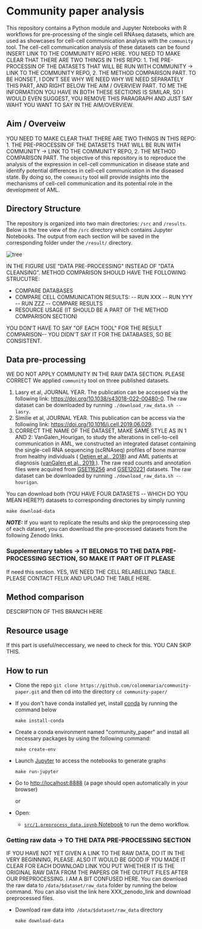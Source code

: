 # Community paper analysis

This repository contains a Python module and Jupyter Notebooks with R workflows for pre-processing of the single cell RNAseq datasets, which are used as showcases for cell-cell communication analysis with the `community` tool. The cell-cell communication analysis of these datasets can be found INSERT LINK TO THE COMMUNITY REPO HERE. YOU NEED TO MAKE CLEAR THAT THERE ARE TWO THINGS IN THIS REPO: 1. THE PRE-PROCESSIN OF THE DATASETS THAT WILL BE RUN WITH COMMUNITY -> LINK TO THE COMMUNITY REPO, 2. THE METHOD COMPARISON PART. TO BE HONSET, I DON'T SEE WHY WE NEED WHY WE NEED SEPARATELY THIS PART, AND RIGHT BELOW THE AIM / OVERVIEW PART. TO ME THE INFORMATION YOU HAVE IN BOTH THESE SECTIONS IS SIMILAR, SO I WOULD EVEN SUGGEST, YOU REMOVE THIS PARAGRAPH AND JUST SAY WAHT YOU WANT TO SAY IN THE AIM/OVERVIEW.

## Aim / Overveiw

YOU NEED TO MAKE CLEAR THAT THERE ARE TWO THINGS IN THIS REPO: 1. THE PRE-PROCESSIN OF THE DATASETS THAT WILL BE RUN WITH COMMUNITY -> LINK TO THE COMMUNITY REPO, 2. THE METHOD COMPARISON PART. 
The objective of this repository is to reproduce the analysis of the expression in cell-cell communication in disease state and identify potential differences in cell-cell communication in the diseased state. By doing so, the `community` tool will provide insights into the mechanisms of cell-cell communication and its potential role in the development of AML.


## Directory Structure

The repository is organized into two main directories: `/src` and `/results`. Below is the tree view of the `/src` directory which contains Jupyter Notebooks. The output from each section will be saved in the corresponding folder under the `/result/` directory.

![tree](https://imageupload.io/ib/JTjnBXgh9xdNnUa_1692782470.png)

IN THE FIGURE USE "DATA PRE-PROCESSING" INSTEAD OF "DATA CLEANSING". 
METHOD COMPARISON SHOULD HAVE THE FOLLOWING STRUCUTRE:
- COMPARE DATABASES
- COMPARE CELL COMMUNICATION RESULTS:
-- RUN XXX
-- RUN YYY
-- RUN ZZZ
-- COMPARE RESULTS
- RESOURCE USAGE (IT SHOULD BE A PART OF THE METHOD COMPARISON SECTION)

YOU  DON'T HAVE TO SAY "OF EACH TOOL" FOR THE RESULT COMPARISON-- YOU DIDN'T SAY IT FOR THE DATABASES, SO BE CONSISTENT.



## Data pre-processing
WE DO NOT APPLY COMMUNITY IN THE RAW DATA SECTION. PLEASE CORRECT
We applied `community` tool on three published datasets.
    
1. Lasry et al, JOURNAL YEAR. The publication can be accessed via the following link: https://doi.org/10.1038/s43018-022-00480-0. The raw dataset can be downloaded by running `./download_raw_data.sh --lasry`. 
2. Similie et al, JOURNAL YEAR. This publication can be access via the following link: https://doi.org/10.1016/j.cell.2019.06.029. 
3. CORRECT THE NAME OF THE DATASET, MAKE SAME STYLE AS IN 1 AND 2: VanGalen_Hourigan, to study the alterations in cell-to-cell communication in AML, we constructed an integrated dataset containing the single-cell RNA sequencing (scRNAseq) profiles of bone marrow from healthy individuals ( [Oetjen et al., 2018](https://doi.org/10.1172/jci.insight.124928)) and AML patients at diagnosis ([vanGalen et al., 2019](https://doi.org/10.1016/j.cell.2019.01.031),). The raw read counts and annotation files were acquired from [GSE116256](https://www.ncbi.nlm.nih.gov/geo/query/acc.cgi?acc=GSE116256) and [GSE120221](https://www.ncbi.nlm.nih.gov/geo/query/acc.cgi?acc=GSE120221) datasets. The raw dataset can be downloaded by running `./download_raw_data.sh --hourigan`.

You can download both (YOU HAVE FOUR DATASETS -- WHICH DO YOU MEAN HERE??) datasets to corresponding directories by simply running

`make download-data`

**_NOTE:_** If you want to replicate the results and skip the preprocessing step of each dataset, you can download the pre-processed datasets from the following Zenodo links. 


### Supplementary tables -> IT BELONGS TO THE DATA PRE-PROCESSING SECTION, SO MAKE IT PART OF IT PLEASE

If need this section. YES, WE NEED THE CELL RELABELLING TABLE. PLEASE CONTACT FELIX AND UPLOAD THE TABLE HERE.


## Method comparison

DESCRIPTION OF THIS BRANCH HERE

## Resource usage

If this part is useful/neccessary, we need to check for this. YOU CAN SKIP THIS.

## How to run

- Clone the repo ```git clone https://github.com/colomemaria/community-paper.git``` and then cd into the directory ```cd community-paper/```

- If you don't have conda installed yet, install [conda](https://conda.io/miniconda.html) by running the command below

    ```
    make install-conda
    ```

- Create a conda environment named "community_paper" and install all necessary packages by using the following command:

    ```
    make create-env
    ```
- Launch [Jupyter](https://jupyter.org/) to access the notebooks to generate graphs

    ```
    make run-jupyter
    ```

- Go to [http://localhost:8888](http://localhost:8888) (a page should open automatically in your browser) 

    or
    
- Open:
    - [`src/1.preprocess_data.ipynb` Notebook](http://localhost:8888/notebooks/src/1.preprocess_data.ipynb) to run the demo workflow.
    
### Getting raw data -> TO THE DATA PRE-PROCESSING SECTION

IF YOU HAVE NOT YET GIVEN A LINK TO THE RAW DATA, DO IT IN THE VERY BEGINNING, PLEASE. ALSO IT WOULD BE GOOD IF YOU MADE IT CLEAR FOR EACH DOWNLOAD LINK YOU PUT WHETHER IT IS THE ORIGINAL RAW DATA FROM THE PAPERS OR THE OUTPUT FILES AFTER OUR PREPROCESSING. I AM A BIT CONFUSED HERE.
You can download the raw data to `/data/$dataset/raw_data` folder by running the below command. You can also visit the link here XXX_zenodo_link and download preprocessed files. 

- Download raw data into` /data/$dataset/raw_data` directory

    ```
    make download-data
    ```
